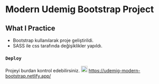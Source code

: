 # Modern Udemig Bootstrap Project

## What I Practice

 - Bootstrap kullanılarak proje geliştirildi.
 - SASS ile css tarafında değişiklikler yapıldı. 
 
### `Deploy` 
Projeyi burdan kontrol edebilirsiniz.
<img src="https://www.svgrepo.com/show/376339/netlify.svg" ald="Cloud Image" widt='20' height='20' />  https://udemig-modern-bootstrap.netlify.app/
